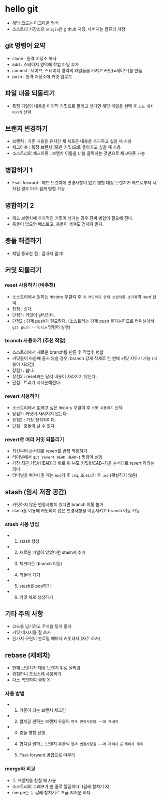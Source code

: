 # hello git

- 해당 코드는 마크다운 형식
- 소스트리 저장소의 `origin`은 github 저장, 나머지는 컴퓨터 저장

## git 명령어 요약

- clone : 원격 저장소 복사
- add : 스테이지 영역에 작업 파일 추가
- commit : 세이브, 스테이지 영역의 파일들을 가지고 커밋(=세이브)를 만듦
- push : 원격 저장소에 커밋 업로드

## 파일 내용 되돌리기

- 특정 파일의 내용을 마지막 커밋으로 돌리고 싶다면 해당 파일을 선택 후 `코드 뭉치 버리기` 선택

## 브랜치 변경하기

- 브랜치 : 기존 내용을 유지한 채 새로운 내용을 추가하고 싶을 때 사용
- 체크아웃 : 특정 브랜치 (혹은 커밋)으로 돌아가고 싶을 때 사용
- 소스트리의 체크아웃 : 브랜치 이름을 더블 클릭하는 것만으로 체크아웃 가능

## 병합하기 1

- Fsat-forward : 헤드 브랜치에 변경사항이 없고 병합 대상 브랜치가 헤드로부터 시작된 경우 아주 쉽게 병합 가능

## 병합하기 2

- 헤드 브랜치에 추가적인 커밋이 생기는 경우 진짜 병합이 필요해 진다.
- 충돌이 없으면 베스트고, 충돌이 생겨도 겁내지 말자.

## 충돌 해결하기

- 제일 중요한 점 : 겁내지 말기!

## 커밋 되돌리기

### reset 사용하기 (비추천)

- 소스트리에서 원하는 history 우클릭 후 `이 커밋까지 현재 브랜치를 초기화`의 `Hard` 선택
- 장점 : 쉽다.
- 단점1 : 커밋이 날라간다.
- 단점2 : 강제 push가 필요하다. (소스트리는 강제 push 불가능하므로 터미널에서 `git push --force` 명령어 실행)

### branch 사용하기 (추천 작업)

- 소스트리에서 새로운 branch를 만든 후 작업후 병합
- 커밋들이 마음에 들지 않을 경우, branch 강제 삭제로 한 번에 커밋 지우기 가능 (내용이 사라짐)
- 장점1 : 쉽다.
- 장점2 : reset과는 달리 내용이 사라지지 않는다.
- 단점 : 트리가 지저분해진다.

### revert 사용하기

- 소스트리에서 없애고 싶은 history 우클릭 후 `커밋 되돌리기` 선택
- 장점1 : 커밋이 사라지지 않는다.
- 장점2 : 가장 정석적이다.
- 단점 : 충돌이 날 수 있다.

### revert로 여러 커밋 되돌리기

- 최신부터 순서대로 revert를 반복 적용하기
- 터미널에서 `git revert HEAD HEAD~1` 명령어 실행
- 가장 최근 커밋(HEAD)과 바로 위 부모 커밋(HEAD~1)을 순서대로 revert 하라는 의미
- 터미널을 빠져나갈 때는 `esc`키 후 `:wq`, 또 `esc`키 후 `:wq` (확실하지 않음)

## stash (임시 저장 공간)

- 커밋하지 않은 변경사항이 있다면 branch 이동 불가
- stash를 이용해 커밋하지 않은 변경사항을 이동시키고 branch 이동 가능

### stash 사용 방법

- 1. stash 생성
- 2. 새로운 파일이 있었다면 stash에 추가
- 3. 체크아웃 (branch 이동)
- 4. 되돌아 가기
- 5. stash를 pop하기
- 6. 커밋 새로 생성하기

## 기타 주의 사항

- 코드를 남기려고 주석을 달지 말자
- 커밋 메시지를 잘 쓰자
- 한가지 구현이 완료될 때마다 커밋하자 (자주 하자)

## rebase (재배치)

- 현재 브랜치가 대상 브랜치 위로 올라감
- 위험하니 조심스레 사용하기
- 다소 복잡하여 권장 X

### 사용 방법

- 1. 기준이 되는 브랜치 체크인
- 2. 합치길 원하는 브랜치 우클릭 `현재 변경사항을 ~~에 재배치`
- 3. 충돌 병합 진행
- 4. 합치길 원하는 브랜치 우클릭 `현재 변경사항을 ~~에 재배치` 로 `재배치 계속`
- 5. Fsat-forward 병합으로 마무리

### merge와 비교

- 두 브랜치를 합칠 때 사용
- 소스트리의 그래프가 한 줄로 깔끔하다. (갈래 합치기 X)
- merge는 두 갈래 합치기로 조금 지저분 하다.
